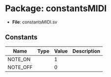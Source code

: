 # Package: constantsMIDI

- **File**: constantsMIDI.sv
## Constants

| Name     | Type | Value | Description |
| -------- | ---- | ----- | ----------- |
| NOTE_ON  |      | 1     |             |
| NOTE_OFF |      | 0     |             |
